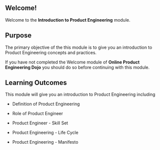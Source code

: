 ## Welcome!

Welcome to the **Introduction to Product Engineering** module.

## Purpose

The primary objective of the this module is to give you an introduction to Product Engineering concepts and practices.

If you have not completed the Welcome module of **Online Product Engineering Dojo** you should do so before continuing with this module.

## Learning Outcomes

This module will give you an introduction to Product Engineering including

- Definition of Product Engineering

- Role of Product Engineer

- Product Engineer - Skill Set

- Product Engineering - Life Cycle

- Product Engineering - Manifesto